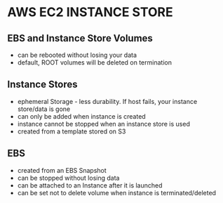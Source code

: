 # AWS EC2 INSTANCE STORE

## EBS and Instance Store Volumes
- can be rebooted without losing your data
- default, ROOT volumes will be deleted on termination

## Instance Stores
- ephemeral Storage - less durability. If host fails, your instance store/data
is gone
- can only be added when instance is created
- instance cannot be stopped when an instance store is used
- created from a template stored on S3

## EBS
- created from an EBS Snapshot
- can be stopped without losing data
- can be attached to an Instance after it is launched
- can be set not to delete volume when instance is terminated/deleted
